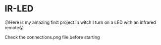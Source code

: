 # IR-LED
😮Here is my amazing first project in witch I turn on a LED with an infrared remote😮

Check the connections.png file before starting
